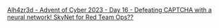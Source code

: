 

[Alh4zr3d - Advent of Cyber 2023 - Day 16 - Defeating CAPTCHA with a neural network! SkyNet for Red Team Ops??](https://www.youtube.com/watch?v=jR0g1DJiQ0Y)